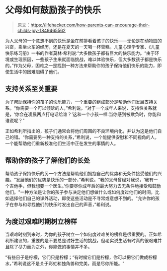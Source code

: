# 父母如何鼓励孩子的快乐

> 原文：<https://lifehacker.com/how-parents-can-encourage-their-childs-joy-1849465562>

为人父母的一个意想不到的快乐是坐在前排看着孩子的快乐——无论是在动物园的兴奋，乘坐火车的经历，还是在夏天的一天喝一杯雪糕。儿童心理学专家、《儿童快乐练习册》一书的作者莫林·希利说:“大多数孩子都有巨大的快乐能力。“由于环境或生理原因，一些孩子生来就面临挑战，难以体验快乐，但大多数孩子都是快乐的。”作为父母，困难之一是找到一种方法来帮助你的孩子保持他们快乐的能力，即使生活中的困难阻碍了他们。



## **支持关系至关重要**

为了帮助保持你的孩子的快乐能力，一个重要的组成部分是帮助他们发展支持关系。“你需要一个可以倾诉的人，”希利说。“对于一个成年人来说，支持性关系就是，‘你会在凌晨两点打电话给谁？’这和一个小孩一样:当你感到被欺负时，你能和谁说呢？"

正如希利所指出的，孩子们通常会将他们周围的不良环境内化，并认为这是他们自己的错。“你需要另一种支持的关系，”希利说，一个能提供安慰和不同视角的人，一个能帮助他们重新校准他们生活中正在发生的事情的人。

## **帮助你的孩子了解他们的长处**

帮助孩子保持快乐的另一个方法是帮助他们拥抱自己的优势和无条件接受他们的兴趣。“发展他们的优势是快乐的一部分，”希利说。“我的父母曾经对我说，‘我有一个吉他手，但我想要一个医生。’你要尽你成年后的最大努力去无条件地接受和鼓励他们。"一种方法是让你的孩子参与决定他们想做什么或如何度过他们的时间，比如选择他们自己的课外活动，即使这些活动是不寻常或意想不到的。"允许你的孩子在参与和寻找他们的快乐时发出自己的声音，”希利说。

## **为度过艰难时期树立榜样**

当艰难时刻到来时，为你的孩子树立一个如何度过难关的榜样是很重要的。正如希利所建议的，重要的是不要总是讨好生活的挑战，但老实说生活有时真的很艰难并且除了尽力而为之外，你能做的事情并不多。

“有些日子是柠檬，它们只是柠檬；“有时候它们是柠檬，你可以把它们做成柠檬水，”希利说这不是关于彩虹和独角兽和完美，而是尽你所能。"